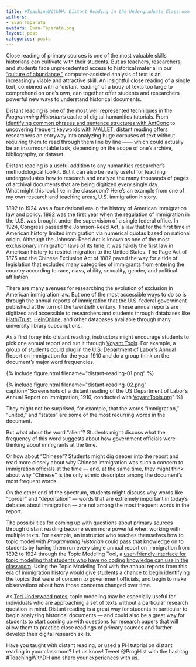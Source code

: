 ```yaml
---
title: #TeachingWithDH: Distant Reading in the Undergraduate Classroom
authors: 
- Evan Taparata 
avatars: Evan-Taparata.png
layout: post
categories: posts
---
```


Close reading of primary sources is one of the most valuable skills historians can cultivate with their students. But as teachers, researchers, and students face unprecedented access to historical material in our [“culture of abundance,”](http://chnm.gmu.edu/essays-on-history-new-media/essays/?essayid=6) computer-assisted analysis of text is an increasingly viable and attractive skill. An insightful close reading of a single text, combined with a “distant reading” of a body of texts too large to comprehend on one’s own, can together offer students and researchers powerful new ways to understand historical documents. 

Distant reading is one of the most well represented techniques in the *Programming Historian*’s cache of digital humanities tutorials. From [identifying common phrases and sentence structures with AntConc](http://programminghistorian.org/lessons/corpus-analysis-with-antconc) to [uncovering frequent keywords with MALLET](http://programminghistorian.org/lessons/topic-modeling-and-mallet), distant reading offers researchers an entryway into analyzing huge corpuses of text without requiring them to read through them line by line —— which could actually be an insurmountable task, depending on the scope of one’s archive, bibliography, or dataset.

Distant reading is a useful addition to any humanities researcher’s methodological toolkit. But it can also be really useful for teaching undergraduates how to research and analyze the many thousands of pages of archival documents that are being digitized every single day.   
What might this look like in the classroom? Here’s an example from one of my own research and teaching areas, U.S. immigration history. 

1892 to 1924 was a foundational era in the history of American immigration law and policy. 1892 was the first year when the regulation of immigration in the U.S. was brought under the supervision of a single federal office. In 1924, Congress passed the Johnson-Reed Act, a law that for the first time in American history limited immigration via numerical quotas based on national origin. Although the Johnson-Reed Act is known as one of the most exclusionary immigration laws of its time, it was hardly the first law in American history to restrict migration to the United States. The Page Act of 1875 and the Chinese Exclusion Act of 1882 paved the way for a tide of legislation that excluded many categories of immigrants from entering the country according to race, class, ability, sexuality, gender, and political affiliation. 

There are many avenues for researching the evolution of  exclusion in American immigration law. But one of the most accessible ways to do so is through the annual reports of immigration that the U.S. federal government published at the turn of the twentieth century. These annual reports are digitized and accessible to researchers and students through databases like [HathiTrust](https://www.hathitrust.org/), [HeinOnline](http://home.heinonline.org/), and other databases available through many university library subscriptions.

As a first foray into distant reading, instructors might encourage students to pick one annual report and run it through [Voyant Tools](http://voyant-tools.org/). For example, a group of students could plug in the U.S. Department of Labor’s Annual Report on Immigration for the year 1910 and do a group think on the document’s major word frequencies. 

{% include figure.html filename="distant-reading-01.png" %}

{% include figure.html filename="distant-reading-02.png" caption="Screenshots of a distant reading of the US Department of Labor’s Annual Report on Immigration, 1910, conducted with [VoyantTools.org](http://voyant-tools.org/)" %}

They might not be surprised, for example, that the words “immigration,” “united,” and “states” are some of the most recurring words in the document. 

But what about the word “alien”? Students might discuss what the frequency of this word suggests about how government officials were thinking about immigrants at the time. 

Or how about “Chinese”? Students might dig deeper into the report and read more closely about why Chinese immigration was such a concern to immigration officials at the time — and, at the same time, they might think about why “Chinese” is the only ethnic descriptor among the document’s most frequent words. 

On the other end of the spectrum, students might discuss why words like “border” and “deportation” — words that are extremely important in today’s debates about immigration — are not among the most frequent words in the report. 

The possibilities for coming up with questions about primary sources through distant reading become even more powerful when working with multiple texts. For example, an instructor who teaches themselves how to topic model with *Programming Historian* could pass that knowledge on to students by having them run every single annual report on immigration from 1892 to 1924 through the Topic Modeling Tool, a [user-friendly interface for topic modeling that students who have no coding knowledge can use in the classroom](http://www.themacroscope.org/?page_id=391). Using the Topic Modeling Tool with the annual reports from this era of immigration history would give students a chance to begin identifying the topics that were of concern to government officials, and begin to make observations about how those concerns changed over time. 

As [Ted Underwood notes](http://tedunderwood.com/2015/06/04/seven-ways-humanists-are-using-computers-to-understand-text/), topic modeling may be especially useful for individuals who are approaching a set of texts without a particular research question in mind. Distant reading is a great way for students in particular to begin analyzing historical documents — and could also be a great way for students to start coming up with questions for research papers that will allow them to practice close readings of primary sources and further develop their digital research skills. 

Have you taught with distant reading, or used a PH tutorial on distant reading in your classroom? Let us know! Tweet @ProgHist with the hashtag #TeachingWithDH and share your experiences with us. 



